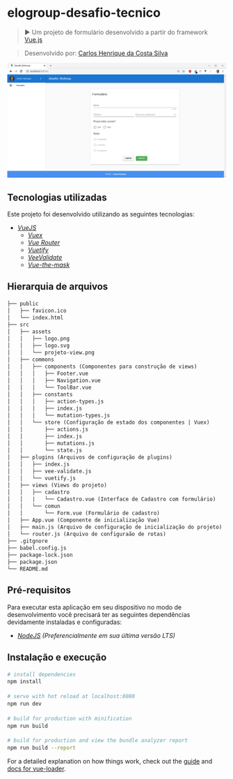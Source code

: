 # elogroup-desafio-tecnico

> :arrow_forward: Um projeto de formulário desenvolvido a partir do framework [Vue.js](https://vuejs.org/)

> Desenvolvido por: [Carlos Henrique da Costa Silva](https://www.linkedin.com/in/carlos-henrique-costa-silva/)

<p align="center">
  <img src="/src/assets/projeto-view.png">
</p>

## Tecnologias utilizadas

Este projeto foi desenvolvido utilizando as seguintes tecnologias:

* *[VueJS](https://vuejs.org/)*
	* *[Vuex](https://vuex.vuejs.org/guide/)*
  * *[Vue Router](https://router.vuejs.org/)* 
  * *[Vuetify](https://vuetifyjs.com/en/)*
  * *[VeeValidate](https://logaretm.github.io/vee-validate/)*
  * *[Vue-the-mask](https://vuejs-tips.github.io/vue-the-mask/)*

## Hierarquia de arquivos

```
├── public
│   ├── favicon.ico
│   └── index.html
├── src
│   ├── assets
│   │   ├── logo.png
│   │   ├── logo.svg
│   │   └── projeto-view.png
│   ├── commons
│   │   ├── components (Componentes para construção de views)
│   │   │   ├── Footer.vue
│   │   │   ├── Navigation.vue
│   │   │   └── ToolBar.vue
│   │   ├── constants
│   │   │   ├── action-types.js
│   │   │   ├── index.js
│   │   │   └── mutation-types.js
│   │   └── store (Configuração de estado dos componentes | Vuex)
│   │       ├── actions.js
│   │       ├── index.js
│   │       ├── mutations.js
│   │       └── state.js
│   ├── plugins (Arquivos de configuração de plugins)
│   │   ├── index.js
│   │   ├── vee-validate.js
│   │   └── vuetify.js
│   ├── views (Views do projeto)
│   │   ├── cadastro
│   │   |   └── Cadastro.vue (Interface de Cadastro com formulário)
│   │   └── comun
│   │       └── Form.vue (Formulário de cadastro)
│   ├── App.vue (Componente de inicialização Vue)
│   ├── main.js (Arquivo de configuração de inicialização do projeto)
│   └── router.js (Arquivo de configuraão de rotas)
├── .gitgnore
├── babel.config.js
├── package-lock.json
├── package.json
└── README.md
```

## Pré-requisitos

Para executar esta aplicação em seu dispositivo no modo de desenvolvimento você precisará ter as seguintes dependências devidamente instaladas e configuradas:

- _<a href="https://nodejs.org/en/" target="_blank">NodeJS</a> (Preferencialmente em sua última versão LTS)_

## Instalação e execução

```bash
# install dependencies
npm install

# serve with hot reload at localhost:8080
npm run dev

# build for production with minification
npm run build

# build for production and view the bundle analyzer report
npm run build --report
```

For a detailed explanation on how things work, check out the [guide](http://vuejs-templates.github.io/webpack/) and [docs for vue-loader](http://vuejs.github.io/vue-loader).
